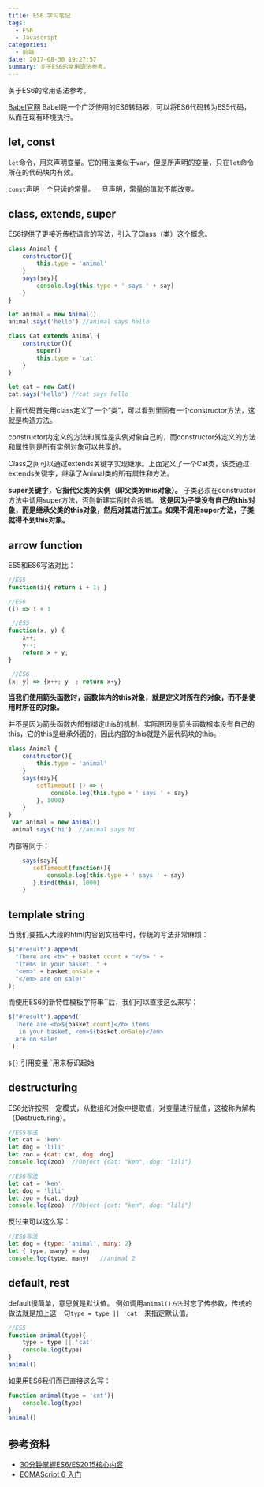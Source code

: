 ```yaml
---
title: ES6 学习笔记
tags:
  - ES6
  - Javascript
categories:
  - 前端
date: 2017-08-30 19:27:57
summary: 关于ES6的常用语法参考。
---
```


关于ES6的常用语法参考。

<!-- more -->

[Babel官网](https://babeljs.io/)
Babel是一个广泛使用的ES6转码器，可以将ES6代码转为ES5代码，从而在现有环境执行。
## let, const
`let`命令，用来声明变量。它的用法类似于`var`，但是所声明的变量，只在`let`命令所在的代码块内有效。

`const`声明一个只读的常量。一旦声明，常量的值就不能改变。

## class, extends, super
ES6提供了更接近传统语言的写法，引入了Class（类）这个概念。

```js
class Animal {
    constructor(){
        this.type = 'animal'
    }
    says(say){
        console.log(this.type + ' says ' + say)
    }
}

let animal = new Animal()
animal.says('hello') //animal says hello

class Cat extends Animal {
    constructor(){
        super()
        this.type = 'cat'
    }
}

let cat = new Cat()
cat.says('hello') //cat says hello
```
上面代码首先用class定义了一个“类”，可以看到里面有一个constructor方法，这就是构造方法。

constructor内定义的方法和属性是实例对象自己的，而constructor外定义的方法和属性则是所有实例对象可以共享的。


Class之间可以通过extends关键字实现继承。上面定义了一个Cat类，该类通过extends关键字，继承了Animal类的所有属性和方法。

**super关键字，它指代父类的实例（即父类的this对象）。**
子类必须在constructor方法中调用super方法，否则新建实例时会报错。
**这是因为子类没有自己的this对象，而是继承父类的this对象，然后对其进行加工。如果不调用super方法，子类就得不到this对象。**

## arrow function

ES5和ES6写法对比：
```js
//ES5
function(i){ return i + 1; } 

//ES6
(i) => i + 1 
```
```js
 //ES5
function(x, y) { 
    x++;
    y--;
    return x + y;
}

 //ES6
(x, y) => {x++; y--; return x+y}
```

**当我们使用箭头函数时，函数体内的this对象，就是定义时所在的对象，而不是使用时所在的对象。**

并不是因为箭头函数内部有绑定this的机制，实际原因是箭头函数根本没有自己的this，它的this是继承外面的，因此内部的this就是外层代码块的this。

```js
class Animal {
    constructor(){
        this.type = 'animal'
    }
    says(say){
        setTimeout( () => {
            console.log(this.type + ' says ' + say)
        }, 1000)
    }
}
 var animal = new Animal()
 animal.says('hi')  //animal says hi
```
内部等同于：
```js
    says(say){
       setTimeout(function(){
           console.log(this.type + ' says ' + say)
       }.bind(this), 1000)
    }
```

## template string
当我们要插入大段的html内容到文档中时，传统的写法非常麻烦：

```js
$("#result").append(
  "There are <b>" + basket.count + "</b> " +
  "items in your basket, " +
  "<em>" + basket.onSale +
  "</em> are on sale!"
);
```
而使用ES6的新特性模板字符串``后，我们可以直接这么来写：

```js
$("#result").append(`
  There are <b>${basket.count}</b> items
   in your basket, <em>${basket.onSale}</em>
  are on sale!
`);
```

`${}` 引用变量
`用来标识起始

## destructuring
ES6允许按照一定模式，从数组和对象中提取值，对变量进行赋值，这被称为解构（Destructuring）。

```js
//ES5写法
let cat = 'ken'
let dog = 'lili'
let zoo = {cat: cat, dog: dog}
console.log(zoo)  //Object {cat: "ken", dog: "lili"}
```

```js
//ES6写法
let cat = 'ken'
let dog = 'lili'
let zoo = {cat, dog}
console.log(zoo)  //Object {cat: "ken", dog: "lili"}
```
反过来可以这么写：
```js
//ES6写法
let dog = {type: 'animal', many: 2}
let { type, many} = dog
console.log(type, many)   //animal 2
```

## default, rest
default很简单，意思就是默认值。
例如调用`animal()方法`时忘了传参数，传统的做法就是加上这一句`type = type || 'cat' `来指定默认值。
```js
//ES5
function animal(type){
    type = type || 'cat'  
    console.log(type)
}
animal()
```
如果用ES6我们而已直接这么写：
```js
function animal(type = 'cat'){
    console.log(type)
}
animal()
```


## 参考资料
- [30分钟掌握ES6/ES2015核心内容](https://segmentfault.com/a/1190000004365693#articleHeader5)
- [ECMAScript 6 入门](https://es6.ruanyifeng.com/)
